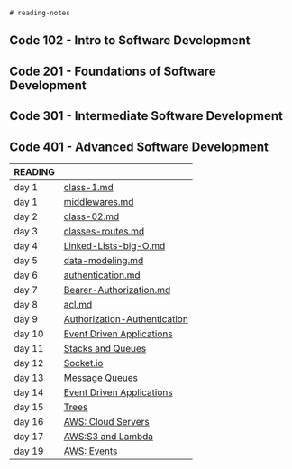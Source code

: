     # reading-notes

## Code 102 - Intro to Software Development

## Code 201 - Foundations of Software Development
## Code 301 - Intermediate Software Development
## Code 401 - Advanced Software Development


|READING||
|----|------|
|day 1|[class-1.md](class-01.md)|
|day 1|[middlewares.md](middlewares.md)|
|day 2|[class-02.md](class-02.md)|
|day 3|[classes-routes.md](classes-routes.md)|
|day 4|[Linked-Lists-big-O.md](Linked-Lists-big-O.md)|
|day 5|[data-modeling.md](data-modeling.md)|
|day 6|[ authentication.md]( authentication.md)|
|day 7|[Bearer-Authorization.md](Bearer-Authorization.md)|
|day 8|[acl.md](acl.md)|
|day 9|[Authorization-Authentication](Authorization-Authentication)|
|day 10|[Event Driven Applications](./EDA.md)|
|day 11|[Stacks and Queues](/Stacks-and-Queues.md)|
|day 12|[Socket.io](/Socket.io.md)|
|day 13|[Message Queues](/Message-Queues.md)|
|day 14|[Event Driven Applications](/%20EDArcheticture.md)|
|day 15|[Trees](/Trees.md)|
|day 16|[AWS: Cloud Servers](/AWS-Cloud-Servers.md)|
|day 17|[AWS:S3 and Lambda](/S3-and-Lambda.md)|
|day 19|[AWS: Events](/AWS:Events.md)|
